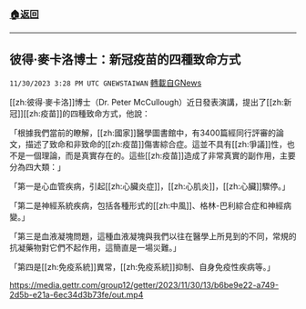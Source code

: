 ###  [:house:返回](README.md)
---


## 彼得·麥卡洛博士：新冠疫苗的四種致命方式
`11/30/2023 3:28 PM UTC GNEWSTAIWAN` [轉載自GNews](https://gnews.org/articles/2054823)



[[zh:彼得·麥卡洛]]博士（Dr. Peter McCullough）近日發表演講，提出了[[zh:新冠]][[zh:疫苗]]的四種致命方式，他說：  

「根據我們當前的瞭解，[[zh:國家]]醫學圖書館中，有3400篇經同行評審的論文，描述了致命和非致命的[[zh:疫苗]]傷害綜合症。這並不具有[[zh:爭議]]性，也不是一個理論，而是真實存在的。這些[[zh:疫苗]]造成了非常真實的副作用，主要分為四大類：」

  

「第一是心血管疾病，引起[[zh:心臟炎症]]，[[zh:心肌炎]]，[[zh:心臟]]驟停。」

  

「第二是神經系統疾病，包括各種形式的[[zh:中風]]、格林-巴利綜合症和神經病變。」

  

「第三是血液凝塊問題，這種血液凝塊與我們以往在醫學上所見到的不同，常規的抗凝藥物對它們不起作用，這簡直是一場災難。」

  

「第四是[[zh:免疫系統]]異常，[[zh:免疫系統]]抑制、自身免疫性疾病等。」


https://media.gettr.com/group12/getter/2023/11/30/13/b6be9e22-a749-2d5b-e21a-6ec34d3b73fe/out.mp4



